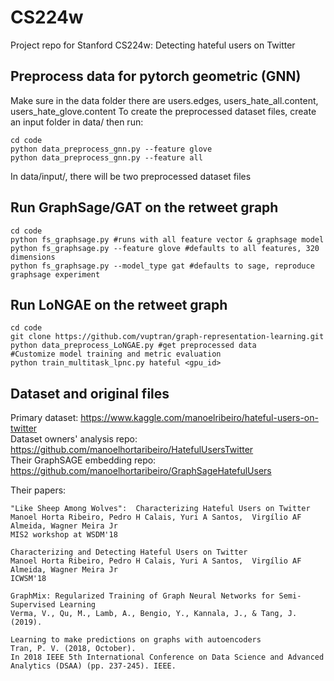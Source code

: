 # CS224w
Project repo for Stanford CS224w: Detecting hateful users on Twitter  

## Preprocess data for pytorch geometric (GNN)
Make sure in the data folder there are users.edges, users_hate_all.content, users_hate_glove.content
To create the preprocessed dataset files, create an input folder in data/ then run:
```
cd code
python data_preprocess_gnn.py --feature glove
python data_preprocess_gnn.py --feature all
```
In data/input/, there will be two preprocessed dataset files

## Run GraphSage/GAT on the retweet graph
```
cd code
python fs_graphsage.py #runs with all feature vector & graphsage model
python fs_graphsage.py --feature glove #defaults to all features, 320 dimensions
python fs_graphsage.py --model_type gat #defaults to sage, reproduce graphsage experiment
```
## Run LoNGAE on the retweet graph
```
cd code
git clone https://github.com/vuptran/graph-representation-learning.git
python data_preprocess_LoNGAE.py #get preprocessed data
#Customize model training and metric evaluation
python train_multitask_lpnc.py hateful <gpu_id>
```

## Dataset and original files
Primary dataset: https://www.kaggle.com/manoelribeiro/hateful-users-on-twitter  
Dataset owners' analysis repo: https://github.com/manoelhortaribeiro/HatefulUsersTwitter  
Their GraphSAGE embedding repo: https://github.com/manoelhortaribeiro/GraphSageHatefulUsers  

Their papers:

    "Like Sheep Among Wolves":  Characterizing Hateful Users on Twitter
    Manoel Horta Ribeiro, Pedro H Calais, Yuri A Santos,  Virgílio AF Almeida, Wagner Meira Jr
    MIS2 workshop at WSDM'18
    
    Characterizing and Detecting Hateful Users on Twitter
    Manoel Horta Ribeiro, Pedro H Calais, Yuri A Santos,  Virgílio AF Almeida, Wagner Meira Jr
    ICWSM'18
    
    GraphMix: Regularized Training of Graph Neural Networks for Semi-Supervised Learning
    Verma, V., Qu, M., Lamb, A., Bengio, Y., Kannala, J., & Tang, J. (2019). 
    
    Learning to make predictions on graphs with autoencoders
    Tran, P. V. (2018, October). 
    In 2018 IEEE 5th International Conference on Data Science and Advanced Analytics (DSAA) (pp. 237-245). IEEE.
